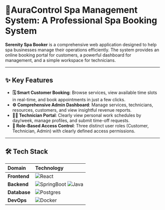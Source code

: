 #  🌿AuraControl Spa Management System: A Professional Spa Booking System


**Serenity Spa Booker** is a comprehensive web application designed to help spa businesses manage their operations efficiently. The system provides an online booking portal for customers, a powerful dashboard for management, and a simple workspace for technicians.

---
## ✨ Key Features
- **🗓️ Smart Customer Booking**: Browse services, view available time slots in real-time, and book appointments in just a few clicks.
- **⚙️ Comprehensive Admin Dashboard**: Manage services, technicians, resources, customers, and view insightful revenue reports.
- **👨‍🔧 Technician Portal**: Clearly view personal work schedules by day/week, manage profiles, and submit time-off requests.
- **🔐 Role-Based Access Control**: Three distinct user roles (Customer, Technician, Admin) with clearly defined access permissions.
---
## 🛠️ Tech Stack
| Domain       | Technology                                                                                                                                                                                                                                                                   |
| :----------- | :--------------------------------------------------------------------------------------------------------------------------------------------------------------------------------------------------------------------------------------------------------------------------- |
| **Frontend** |  ![React](https://img.shields.io/badge/React-20232A?style=for-the-badge&logo=react&logoColor=61DAFB)                                                                           |
| **Backend**  | ![SpringBoot](https://img.shields.io/badge/SpringBoot-6DB33F?style=for-the-badge&logo=spring&logoColor=white) ![Java](https://img.shields.io/badge/Java-ED8B00?style=for-the-badge&logo=openjdk&logoColor=white)
| **Database** | ![Postgres](https://img.shields.io/badge/PostgreSQL-316192?style=for-the-badge&logo=postgresql&logoColor=white)
| **DevOps**   | ![Docker](https://img.shields.io/badge/Docker-2496ED?style=for-the-badge&logo=docker&logoColor=white)                                                                                                                                                                            |                                                                        |



